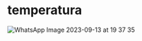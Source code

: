 # temperatura
![WhatsApp Image 2023-09-13 at 19 37 35](https://github.com/ribeirorray/temperatura/assets/52137076/09809ad5-1609-409e-93c8-f3f77320bbb3)
